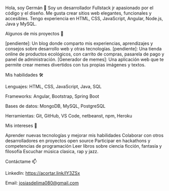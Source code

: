 Hola, soy Germán 👋
Soy un desarrollador Fullstack jr apasionado por el código y el diseño. Me gusta crear sitios web elegantes, funcionales y accesibles. 
Tengo experiencia en HTML, CSS, JavaScript, Angular, Node.js, Java y MySQL.

Algunos de mis proyectos 🚀

[pendiente]: Un blog donde comparto mis experiencias, aprendizajes y consejos sobre desarrollo web y otras tecnologías.
[pendiente]: Una tienda online de productos ecológicos, con carrito de compras, pasarela de pago y panel de administración.
[Generador de memes]: Una aplicación web que te permite crear memes divertidos con tus propias imágenes y textos.

Mis habilidades 🛠️

Lenguajes: HTML, CSS, JavaScript, Java, SQL

Frameworks: Angular, Bootstrap, Spring Boot

Bases de datos: MongoDB, MySQL, PostgreSQL

Herramientas: Git, GitHub, VS Code, netbeanst, npm, Heroku

Mis intereses 🌱

Aprender nuevas tecnologías y mejorar mis habilidades
Colaborar con otros desarrolladores en proyectos open source
Participar en hackathons y competencias de programación
Leer libros sobre ciencia ficción, fantasía y filosofía
Escuchar música clasica, rap y jazz.

Contáctame 📫

LinkedIn: https://acortar.link/lY3ZSx

Email: josiasdelima080@gmail.com

<!---
GermanDelima/GermanDelima is a ✨ special ✨ repository because its `README.md` (this file) appears on your GitHub profile.
You can click the Preview link to take a look at your changes.
--->
